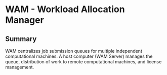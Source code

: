 # WAM - Workload Allocation Manager

## Summary
WAM centralizes job submission queues for multiple independent computational machines. A host computer (WAM Server) manages the queue, distribution of work to remote computational machines, and license management. 